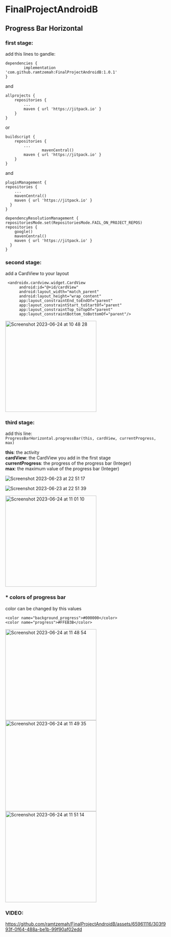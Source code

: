 # FinalProjectAndroidB

## Progress Bar Horizontal

### first stage:

add this lines to gandle:

	dependencies {
	        implementation 'com.github.ramtzemah:FinalProjectAndroidB:1.0.1'
	}

and

	allprojects {
		repositories {
			...
			maven { url 'https://jitpack.io' }
		}
	}

or

	buildscript {
		repositories {
			...
                    mavenCentral()
			maven { url 'https://jitpack.io' }
		}
	}

and

	pluginManagement {
    repositories {
        ...
        mavenCentral()
        maven { url 'https://jitpack.io' }
      }
    }

    dependencyResolutionManagement {
    repositoriesMode.set(RepositoriesMode.FAIL_ON_PROJECT_REPOS)
    repositories {
        google()
        mavenCentral()
        maven { url 'https://jitpack.io' }
      }
    }

### second stage:
add a CardView to your layout

     <androidx.cardview.widget.CardView
          android:id="@+id/cardView"
          android:layout_width="match_parent"
          android:layout_height="wrap_content"
          app:layout_constraintEnd_toEndOf="parent"
          app:layout_constraintStart_toStartOf="parent"
          app:layout_constraintTop_toTopOf="parent"
          app:layout_constraintBottom_toBottomOf="parent"/> 

<img width="285" alt="Screenshot 2023-06-24 at 10 48 28" src="https://github.com/ramtzemah/FinalProjectAndroidB/assets/65961116/48595a9b-3262-4c63-b4c8-00e4f096783e">

### third stage:
add this line:<br>
``` ProgressBarHorizontal.progressBar(this, cardView, currentProgress, max) ```<br>

**this**: the activity<br>
**cardView**: the CardView you add in the first stage<br>
**currentProgress**: the progress of the progress bar (Integer)<br>
**max**: the maximum value of the progress bar (Integer)<br>

![Screenshot 2023-06-23 at 22 51 17](https://github.com/ramtzemah/FinalProjectAndroidB/assets/65961116/debbfb5b-b5d3-4a1c-b17c-11bf6aaf7497)

![Screenshot 2023-06-23 at 22 51 39](https://github.com/ramtzemah/FinalProjectAndroidB/assets/65961116/b48f9643-3e91-44e4-817b-672b95323bc1)

<img width="285" alt="Screenshot 2023-06-24 at 11 01 10" src="https://github.com/ramtzemah/FinalProjectAndroidB/assets/65961116/9497ee5c-32dd-4f51-b71f-4ae0866e4922">


### * colors of progress bar
color can be changed by this values

    <color name="background_progress">#000000</color>
    <color name="progress">#FFEB3B</color>

<img width="285" alt="Screenshot 2023-06-24 at 11 48 54" src="https://github.com/ramtzemah/FinalProjectAndroidB/assets/65961116/2a608f05-a032-45fb-bd47-827ce1722f22">
<img width="285" alt="Screenshot 2023-06-24 at 11 49 35" src="https://github.com/ramtzemah/FinalProjectAndroidB/assets/65961116/ea3c376d-a3a0-42a0-9515-b58e42acc05d">
<img width="285" alt="Screenshot 2023-06-24 at 11 51 14" src="https://github.com/ramtzemah/FinalProjectAndroidB/assets/65961116/f354807a-08dc-44dc-b06a-267d86edbffc">

### VIDEO:

https://github.com/ramtzemah/FinalProjectAndroidB/assets/65961116/303f993f-0f64-488a-be1b-99f90af02edd


